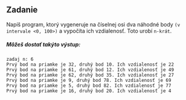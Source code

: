 ## Zadanie
Napíš program, ktorý vygeneruje na číselnej osi dva náhodné body ``(v intervale <0, 100>)`` a vypočíta ich vzdialenosť. Toto urobí ``n-krát``.

##### Môžeš dostať takýto výstup:
```
zadaj n: 6
Prvý bod na priamke je 32, druhý bod 10. Ich vzdialenosť je 22
Prvý bod na priamke je 61, druhý bod 12. Ich vzdialenosť je 49
Prvý bod na priamke je 62, druhý bod 35. Ich vzdialenosť je 27
Prvý bod na priamke je 9, druhý bod 78. Ich vzdialenosť je 69
Prvý bod na priamke je 5, druhý bod 82. Ich vzdialenosť je 77
Prvý bod na priamke je 16, druhý bod 20. Ich vzdialenosť je 4
```
